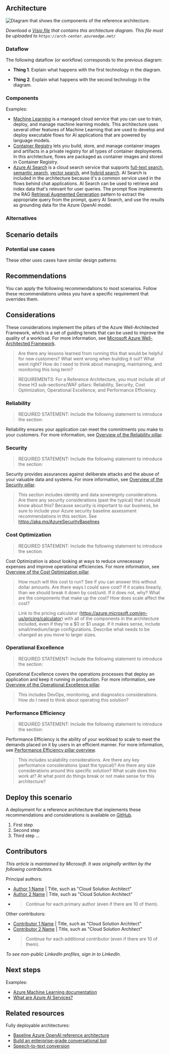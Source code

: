 <!--
- Add the YML block for the standard Markdown format at the top of the article, or create an AAC browser header in a separate YML file by using the [Azure Architecture Center browser header](/help/patterns/level4/aac-browser-header-template) template.
- Match the H1 title to the title metadata. Don't enter it here, but as the **name** value in the corresponding YAML file.
- Add a brief introduction of no more than three sentences and formatted as a single paragraph.
-->

## Architecture

![Diagram that shows the components of the reference architecture.](./media/folder_name/architecture-diagram.png)

_Download a [Visio file](https://arch-center.azureedge.net/architecture.vsdx) that contains this architecture diagram. This file must be uploaded to `https://arch-center.azureedge.net/`_

### Dataflow

<!--
- Title this section "Workflow" if data isn't in the scenario.
- Use a numbered list that describes the dataflow or workflow of each step in the solution. Use a bulleted list if there are no numbers in the diagram. Start from the user or external data source, and then follow the flow through the rest of the solution. The following section uses the previous diagram as an example and should be updated for your specific article. The following dataflow corresponds to the previous diagram:
-->

The following dataflow (or workflow) corresponds to the previous diagram:

- **Thing 1**. Explain what happens with the first technology in the diagram.

- **Thing 2**. Explain what happens with the second technology in the diagram.

### Components
<!-- 
- Add a bulleted list of components in the architecture. It includes all relevant Azure services from this architecture and has links to the Well-Architected Framework service guide for the product.
- Describe what each component is and why it's necessary in this architecture. This is usually two sentences.
- Link the name of the service via embedded link to the Azure Well-Architected service guide if it exists, or to the service's product page.
- The following section contains example components but should be updated for your specific article.
-->

Examples:
- [Machine Learning](/azure/well-architected/service-guides/azure-machine-learning) is a managed cloud service that you can use to train, deploy, and manage machine learning models. This architecture uses several other features of Machine Learning that are used to develop and deploy executable flows for AI applications that are powered by language models.
- [Container Registry](/azure/container-registry/) lets you build, store, and manage container images and artifacts in a private registry for all types of container deployments. In this architecture, flows are packaged as container images and stored in Container Registry.
- [Azure AI Search](/azure/search/) is a cloud search service that supports [full-text search](/azure/search/search-lucene-query-architecture), [semantic search](/azure/search/semantic-search-overview), [vector search](/azure/search/vector-search-overview), and [hybrid search](/azure/search/vector-search-ranking#hybrid-search). AI Search is included in the architecture because it's a common service used in the flows behind chat applications. AI Search can be used to retrieve and index data that's relevant for user queries. The prompt flow implements the RAG [Retrieval Augmented Generation](/azure/search/retrieval-augmented-generation-overview) pattern to extract the appropriate query from the prompt, query AI Search, and use the results as grounding data for the Azure OpenAI model.

### Alternatives
<!-- 

- Use this section to talk about alternative Azure services or architectures that you might consider for this solution. 
- Include the reasons why you might choose these alternatives. Customers find this valuable because they want to know what other services or technologies they can use as part of this architecture.
- Describe alternative technologies that were considered and why they weren't used.
-->

## Scenario details
<!--
- Explain the business problem and why this scenario was built to solve it.
- Answer the following questions:
  - What prompted them to solve the problem?
  - What services were used in building out this solution?
  - What does this example scenario show? What are the customer's goals?
  - What were the benefits of implementing the solution?
-->

### Potential use cases
<!--
- Describe any other use cases or industries where this would be a fit.
- Describe how similar or different they are to what's in the article.
-->

These other uses cases have similar design patterns:
<!--List example use cases.-->

## Recommendations

You can apply the following recommendations to most scenarios. Follow these recommendations unless you have a specific requirement that overrides them.

<!--Include considerations for how to deploy or configure the elements of this architecture.-->

## Considerations
<!--
- Include *all* of these H3 sub-sections for the Reference Architecture template: Reliability, Security, Cost Optimization, Operational Excellence, and Performance Efficiency.
- REQUIRED STATEMENT: Include the following statement to introduce this section:
-->

These considerations implement the pillars of the Azure Well-Architected Framework, which is a set of guiding tenets that can be used to improve the quality of a workload. For more information, see [Microsoft Azure Well-Architected Framework](/azure/architecture/framework).

> Are there any lessons learned from running this that would be helpful for new customers?  What went wrong when building it out?  What went right?
> How do I need to think about managing, maintaining, and monitoring this long term?

> REQUIREMENTS: 
>   For a Reference Architecture, you must include all of these H3 sub-sections/WAF pillars: Reliability, Security, Cost Optimization, Operational Excellence, and Performance Efficiency.

### Reliability
<!--REQUIRED STATEMENT: If you use this section, include the following statement:-->

> REQUIRED STATEMENT: Include the following statement to introduce the section:

Reliability ensures your application can meet the commitments you make to your customers. For more information, see [Overview of the Reliability pillar](/azure/architecture/framework/resiliency/overview).

<!--
- Include resiliency and availability considerations. They can also be H4 headers in this section, if you think that they should be separate.
- Describe any key resilience and reliability considerations that aren't typical.
-->

### Security

> REQUIRED STATEMENT: Include the following statement to introduce the section:

Security provides assurances against deliberate attacks and the abuse of your valuable data and systems. For more information, see [Overview of the Security pillar](/azure/architecture/framework/security/overview).

> This section includes identity and data sovereignty considerations.
> Are there any security considerations (past the typical) that I should know about this?
> Because security is important to our business, be sure to include your Azure security baseline assessment recommendations in this section. See https://aka.ms/AzureSecurityBaselines

### Cost Optimization

> REQUIRED STATEMENT: Include the following statement to introduce the section:

Cost Optimization is about looking at ways to reduce unnecessary expenses and improve operational efficiencies. For more information, see [Overview of the Cost Optimization pillar](/azure/architecture/framework/cost/overview).

> How much will this cost to run? See if you can answer this without dollar amounts.
> Are there ways I could save cost?
> If it scales linearly, than we should break it down by cost/unit. If it does not, why?
> What are the components that make up the cost?
> How does scale affect the cost?

> Link to the pricing calculator (https://azure.microsoft.com/en-us/pricing/calculator) with all of the components in the architecture included, even if they're a $0 or $1 usage.
> If it makes sense, include small/medium/large configurations. Describe what needs to be changed as you move to larger sizes.

### Operational Excellence

> REQUIRED STATEMENT: Include the following statement to introduce the section:

Operational Excellence covers the operations processes that deploy an application and keep it running in production. For more information, see [Overview of the Operational Excellence pillar](/azure/architecture/framework/devops/overview).

> This includes DevOps, monitoring, and diagnostics considerations.
> How do I need to think about operating this solution?

### Performance Efficiency

> REQUIRED STATEMENT: Include the following statement to introduce the section:

Performance Efficiency is the ability of your workload to scale to meet the demands placed on it by users in an efficient manner. For more information, see [Performance Efficiency pillar overview](/azure/architecture/framework/scalability/overview).

> This includes scalability considerations.
> Are there any key performance considerations (past the typical)?
> Are there any size considerations around this specific solution? What scale does this work at? At what point do things break or not make sense for this architecture?

## Deploy this scenario
<!--
- REQUIRED: Reference Architectures require a deployment. If you can't provide a deployment, use the Example Workload template instead.
- Describe a step-by-step process for implementing the reference architecture solution. Add the solution to GitHub, provide a link by using the following boilerplate text, and explain how to roll out the solution.
-->

A deployment for a reference architecture that implements these recommendations and considerations is available on [GitHub](https://www.github.com/path-to-repo).

1. First step
2. Second step
3. Third step ...

## Contributors
<!--This section is expected but optional if all the contributors prefer not to include it.

1. Start with the explanation text in italics that's the same for every article. This makes it clear that Microsoft takes responsibility for the article and not a single contributor.

1. Include the list of "Principal authors" and the list of "Additional contributors," if there are any. Format in plain text, not italics or bold.

1. Link each contributor's name to the person's LinkedIn profile. 

1. Insert a pipe symbol ("|") with spaces after the name, and then enter the person's title. To minimize edits or updates, don't include the person's company, MVP status, or links to additional profiles. You can link profiles from the person's LinkedIn page. In the future, we aim to automate this process on the platform.
-->

*This article is maintained by Microsoft. It was originally written by the following contributors.*

Principal authors: <!--List only the primary authors. List them alphabetically and by last name. Use the *First-name Last-name* format. If the article is rewritten, keep the original authors and add the new ones. List each primary author, even if there are 10 of them. Update the following example text.-->

- [Author 1 Name](https://linkedin.com/in/ProfileURL) | Title, such as "Cloud Solution Architect"
- [Author 2 Name](https://linkedin.com/in/ProfileURL) | Title, such as "Cloud Solution Architect"
- > Continue for each primary author (even if there are 10 of them).

Other contributors: <!--Include the contributing authors, editors who make major content changes, and technical reviewers. List them alphabetically by last name. Use the *First-name Last-name* format. It's okay to add newer contributors.-->

- [Contributor 1 Name](https://linkedin.com/in/ProfileURL) | Title, such as "Cloud Solution Architect"
- [Contributor 2 Name](https://linkedin.com/in/ProfileURL) | Title, such as "Cloud Solution Architect"
- > Continue for each additional contributor (even if there are 10 of them).

*To see non-public LinkedIn profiles, sign in to LinkedIn.*

## Next steps
<!--
- Add a bulleted list of links to third-party and other Learn and Microsoft topics. These topics can include links to pages that provide additional context or that might be useful in a next-steps context.
- Format Learn links to be site relative, such as (/azure/feature/article-name).
- Don't include locales such as `en-us` in links unless they don't work without it.
- Don't include a trailing slash in any links.
- Link to documentation that answers the following questions:
  - Where should I go next if I want to start building this?
  - Are there any relevant case studies or customers doing something similar?
  - Is there any other documentation that might be useful? 
  - Are there product documents that go into more detail on specific technologies that are not already linked?
- Update the following example links.
-->

Examples:
- [Azure Machine Learning documentation](/azure/machine-learning)
- [What are Azure AI Services?](/azure/ai-services/what-are-ai-services)

## Related resources
<!--
- Add a bulleted list of related resource links.
- Use this section for architecture information that's relevant to the current article. It must be content that the Azure Architecture Center TOC refers to but can be from a repo other than the AAC repo.
- Ensure that links to articles in the AAC repo are repo-relative, such as (../../solution-ideas/articles/article-name.yml).
- Update the following example links.
-->

Fully deployable architectures:

- [Baseline Azure OpenAI reference architecture](/azure/architecture/ai-ml/architecture/baseline-openai-e2e-chat)
- [Build an enterprise-grade conversational bot](/azure/architecture/reference-architectures/ai/conversational-bot)
- [Speech-to-text conversion](/azure/architecture/reference-architectures/ai/speech-ai-ingestion)

